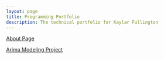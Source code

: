 ```yaml
---
layout: page
title: Programming Portfolio
description: The technical portfolio for Kaylar Fullington
---
```


[About Page](about.md)

[Arima Modeling Project](arima_modeling.md)